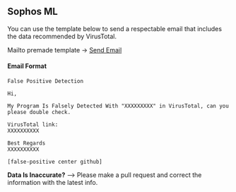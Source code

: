 ## Sophos ML

You can use the template below to send a respectable email that includes the data recommended by VirusTotal.

Mailto premade template -> [Send Email](mailto:samples@sophos.com?subject=False%20Positive%20Detection&body=Hi%2C%0A%0AMy%20Program%20Is%20Falsely%20Detected%20With%20%22XXXXXXXXX%22%20in%20VirusTotal%2C%20can%20you%20please%20double%20check.%0A%0AVirusTotal%20link%3A%0AXXXXXXXXXX%0A%0ABest%20Regards%0AXXXXXXXXXX%0A%0A%5Bfalse-positive%20center%20github%5D)

#### Email Format
```
False Positive Detection
```
```
Hi,

My Program Is Falsely Detected With "XXXXXXXXX" in VirusTotal, can you please double check.

VirusTotal link:
XXXXXXXXXX

Best Regards
XXXXXXXXXX

[false-positive center github]
```


**Data Is Inaccurate?** --> Please make a pull request and correct the information with the latest info.
